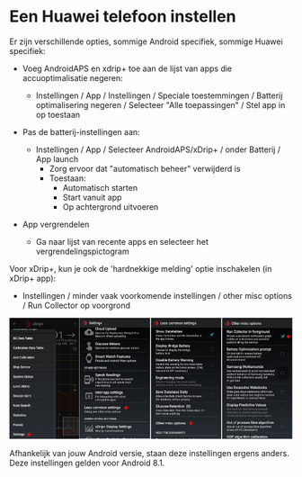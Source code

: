 # Een Huawei telefoon instellen

Er zijn verschillende opties, sommige Android specifiek, sommige Huawei specifiek:

* Voeg AndroidAPS en xdrip+ toe aan de lijst van apps die accuoptimalisatie negeren:
  
  * Instellingen / App / Instellingen / Speciale toestemmingen / Batterij optimalisering negeren / Selecteer "Alle toepassingen" / Stel app in op toestaan

* Pas de batterij-instellingen aan:
  
  * Instellingen / App / Selecteer AndroidAPS/xDrip+ / onder Batterij / App launch 
    * Zorg ervoor dat "automatisch beheer" verwijderd is
    * Toestaan: 
      * Automatisch starten
      * Start vanuit app
      * Op achtergrond uitvoeren

* App vergrendelen
  
  * Ga naar lijst van recente apps en selecteer het vergrendelingspictogram

Voor xDrip+, kun je ook de 'hardnekkige melding' optie inschakelen (in xDrip+ app):

* Instellingen / minder vaak voorkomende instellingen / other misc options / Run Collector op voorgrond

![xdrip+ instellingen - collector in voorgrond](../images/xdrip_collector_foreground.png)

Afhankelijk van jouw Android versie, staan deze instellingen ergens anders. Deze instellingen gelden voor Android 8.1.